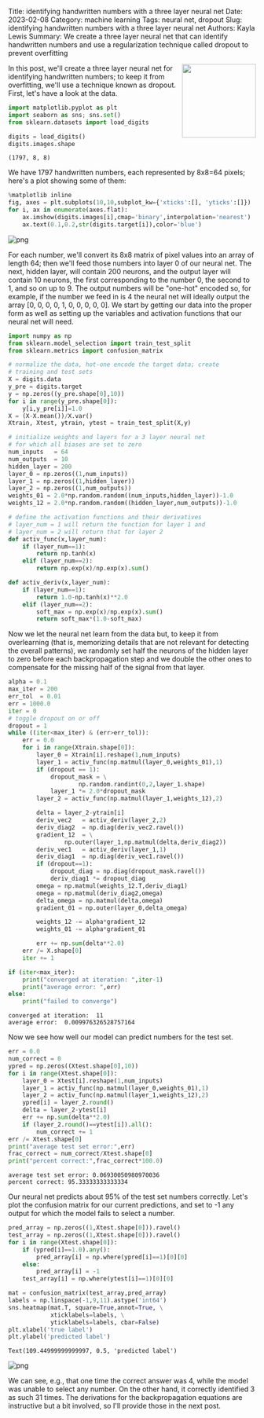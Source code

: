 Title: identifying handwritten numbers with a three layer neural net
Date: 2023-02-08
Category: machine learning
Tags: neural net, dropout
Slug: identifying handwritten numbers with a three layer neural net
Authors: Kayla Lewis
Summary: We create a three layer neural net that can identify handwritten numbers and use a regularization technique called dropout to prevent overfitting

<img align=right src="images/numbers_track.jpg" width="150"/>

In this post, we'll create a three layer neural net for identifying handwritten numbers; to keep it from overfitting, we'll use a technique known as dropout. First, let's have a look at the data.


```python
import matplotlib.pyplot as plt
import seaborn as sns; sns.set()
from sklearn.datasets import load_digits

digits = load_digits()
digits.images.shape
```




    (1797, 8, 8)



We have 1797 handwritten numbers, each represented by 8x8=64 pixels; here's a plot showing some of them:


```python
%matplotlib inline
fig, axes = plt.subplots(10,10,subplot_kw={'xticks':[], 'yticks':[]})
for i, ax in enumerate(axes.flat):
    ax.imshow(digits.images[i],cmap='binary',interpolation='nearest')
    ax.text(0.1,0.2,str(digits.target[i]),color='blue')
```
    
![png](./images/number_images.png)
    
For each number, we'll convert its 8x8 matrix of pixel values into an array of length 64; then we'll feed those numbers into layer 0 of our neural net. The next, hidden layer, will contain 200 neurons, and the output layer will contain 10 neurons, the first corresponding to the number 0, the second to 1, and so on up to 9. The output numbers will be "one-hot" encoded so, for example, if the number we feed in is 4 the neural net will ideally output the array [0, 0, 0, 0, 1, 0, 0, 0, 0, 0]. We start by getting our data into the proper form as well as setting up the variables and activation functions that our neural net will need.


```python
import numpy as np
from sklearn.model_selection import train_test_split
from sklearn.metrics import confusion_matrix

# normalize the data, hot-one encode the target data; create 
# training and test sets
X = digits.data
y_pre = digits.target
y = np.zeros((y_pre.shape[0],10))
for i in range(y_pre.shape[0]):
    y[i,y_pre[i]]=1.0
X = (X-X.mean())/X.var()
Xtrain, Xtest, ytrain, ytest = train_test_split(X,y)

# initialize weights and layers for a 3 layer neural net
# for which all biases are set to zero
num_inputs   = 64
num_outputs  = 10
hidden_layer = 200
layer_0 = np.zeros((1,num_inputs))
layer_1 = np.zeros((1,hidden_layer))
layer_2 = np.zeros((1,num_outputs))
weights_01 = 2.0*np.random.random((num_inputs,hidden_layer))-1.0
weights_12 = 2.0*np.random.random((hidden_layer,num_outputs))-1.0

# define the activation functions and their derivatives
# layer_num = 1 will return the function for layer 1 and 
# layer_num = 2 will return that for layer 2
def activ_func(x,layer_num):
    if (layer_num==1):
        return np.tanh(x)
    elif (layer_num==2):
        return np.exp(x)/np.exp(x).sum()

def activ_deriv(x,layer_num):
    if (layer_num==1):
        return 1.0-np.tanh(x)**2.0
    elif (layer_num==2):
        soft_max = np.exp(x)/np.exp(x).sum()
        return soft_max*(1.0-soft_max)
```

Now we let the neural net learn from the data but, to keep it from overlearning (that is, memorizing details that are not relevant for detecting the overall patterns), we randomly set half the neurons of the hidden layer to zero before each backpropagation step and we double the other ones to compensate for the missing half of the signal from that layer.


```python
alpha = 0.1
max_iter = 200
err_tol  = 0.01
err = 1000.0
iter = 0
# toggle dropout on or off
dropout = 1
while ((iter<max_iter) & (err>err_tol)):
    err = 0.0
    for i in range(Xtrain.shape[0]):
        layer_0 = Xtrain[i].reshape(1,num_inputs)
        layer_1 = activ_func(np.matmul(layer_0,weights_01),1)
        if (dropout == 1):
            dropout_mask = \
                    np.random.randint(0,2,layer_1.shape)
            layer_1 *= 2.0*dropout_mask
        layer_2 = activ_func(np.matmul(layer_1,weights_12),2)

        delta = layer_2-ytrain[i]
        deriv_vec2   = activ_deriv(layer_2,2)
        deriv_diag2  = np.diag(deriv_vec2.ravel())
        gradient_12  = \
                np.outer(layer_1,np.matmul(delta,deriv_diag2))
        deriv_vec1   = activ_deriv(layer_1,1)
        deriv_diag1  = np.diag(deriv_vec1.ravel())
        if (dropout==1):
            dropout_diag = np.diag(dropout_mask.ravel())
            deriv_diag1 *= dropout_diag
        omega = np.matmul(weights_12.T,deriv_diag1)
        omega = np.matmul(deriv_diag2,omega)
        delta_omega = np.matmul(delta,omega)
        gradient_01 = np.outer(layer_0,delta_omega)

        weights_12 -= alpha*gradient_12
        weights_01 -= alpha*gradient_01

        err += np.sum(delta**2.0)
    err /= X.shape[0]
    iter += 1

if (iter<max_iter):
    print("converged at iteration: ",iter-1)
    print("average error: ",err)
else:
    print("failed to converge")
```

    converged at iteration:  11
    average error:  0.009976326528757164


Now we see how well our model can predict numbers for the test set.


```python
err = 0.0
num_correct = 0
ypred = np.zeros((Xtest.shape[0],10))
for i in range(Xtest.shape[0]):
    layer_0 = Xtest[i].reshape(1,num_inputs)
    layer_1 = activ_func(np.matmul(layer_0,weights_01),1)
    layer_2 = activ_func(np.matmul(layer_1,weights_12),2)
    ypred[i] = layer_2.round()
    delta = layer_2-ytest[i]
    err += np.sum(delta**2.0)
    if (layer_2.round()==ytest[i]).all():
        num_correct += 1
err /= Xtest.shape[0]
print("average test set error:",err)
frac_correct = num_correct/Xtest.shape[0]
print("percent correct:",frac_correct*100.0)
```

    average test set error: 0.06930050980970036
    percent correct: 95.33333333333334


Our neural net predicts about 95% of the test set numbers correctly. Let's plot the confusion matrix for our current predictions, and set to -1 any output for which the model fails to select a number.


```python
pred_array = np.zeros((1,Xtest.shape[0])).ravel()
test_array = np.zeros((1,Xtest.shape[0])).ravel()
for i in range(Xtest.shape[0]):
    if (ypred[i]==1.0).any():
        pred_array[i] = np.where(ypred[i]==1)[0][0]
    else:
        pred_array[i] = -1
    test_array[i] = np.where(ytest[i]==1)[0][0]

mat = confusion_matrix(test_array,pred_array)
labels = np.linspace(-1,9,11).astype('int64')
sns.heatmap(mat.T, square=True,annot=True, \
            xticklabels=labels, \
            yticklabels=labels, cbar=False)
plt.xlabel('true label')
plt.ylabel('predicted label')
```




    Text(109.44999999999997, 0.5, 'predicted label')

    
![png](./images/number_confusion.png)
    


We can see, e.g., that one time the correct answer was 4, while the model was unable to select any number. On the other hand, it correctly identified 3 as such 31 times. The derivations for the backpropagation equations are instructive but a bit involved, so I'll provide those in the next post.


